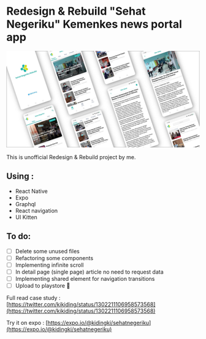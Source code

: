 # Redesign & Rebuild "Sehat Negeriku" Kemenkes news portal app

![thumbnail.jpg](thumbnail.jpg)

This is unofficial Redesign & Rebuild project by me.

## Using :

- React Native
- Expo
- Graphql
- React navigation
- UI Kitten

## To do:

- [ ]  Delete some unused files
- [ ]  Refactoring some components
- [ ]  Implementing infinite scroll
- [ ]  In detail page (single page) article no need to request data
- [ ]  Implementing shared element for navigation transitions
- [ ]  Upload to playstore 🥳

Full read case study : [https://twitter.com/kikiding/status/1302211106958573568](https://twitter.com/kikiding/status/1302211106958573568)

Try it on expo : [https://expo.io/@kidingki/sehatnegeriku](https://expo.io/@kidingki/sehatnegeriku)
